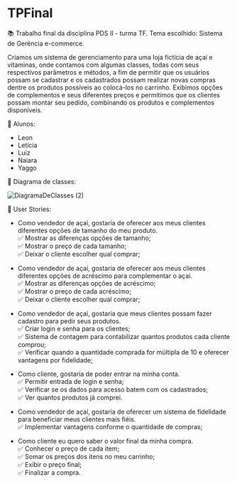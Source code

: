 # TPFinal
:books: Trabalho final da disciplina PDS II - turma TF. Tema escolhido: Sistema de Gerência e-commerce. 

  Criamos um sistema de gerenciamento para uma loja fictícia de açaí e vitaminas, onde contamos com algumas classes, todas com seus 
  respectivos parâmetros e métodos, a fim de permitir que os usuários possam se cadastrar e os cadastrados possam realizar novas compras dentre
  os produtos possíveis ao colocá-los no carrinho. Exibimos opções de complementos e seus diferentes preços e permitimos que os clientes possam
  montar seu pedido, combinando os produtos e complementos disponíveis.



:busts_in_silhouette: Alunos:
  - Leon
  - Letícia
  - Luiz
  - Naiara
  - Yaggo



:memo: Diagrama de classes:


![DiagramaDeClasses (2)](https://user-images.githubusercontent.com/112037731/205167774-d3cfe902-9db1-459f-9936-696875de5ada.jpg)



:speech_balloon: User Stories:

- Como vendedor de açaí, gostaria de oferecer aos meus clientes diferentes opções de tamanho  do meu produto.  
:white_check_mark: Mostrar as diferenças opções de tamanho;  
:white_check_mark: Mostrar o preço de cada tamanho;  
:white_check_mark: Deixar o cliente escolher qual comprar;  

- Como vendedor de açaí, gostaria de oferecer aos meus clientes diferentes opções de acréscimo  para complementar o açaí.  
:white_check_mark: Mostrar as diferenças opções de acréscimo;  
:white_check_mark: Mostrar o preço de cada acréscimo;  
:white_check_mark: Deixar o cliente escolher qual comprar;  

- Como vendedor de açaí, gostaria que meus clientes possam fazer cadastro para pedir seus produtos.  
:white_check_mark: Criar login e senha para os clientes;  
:white_check_mark: Sistema de contagem para contabilizar quantos produtos cada cliente comprou;   
:white_check_mark: Verificar quando a quantidade comprada for múltipla de 10 e oferecer  vantagens por fidelidade;  

- Como cliente, gostaria de poder entrar na minha conta.  
:white_check_mark: Permitir entrada de login e senha;  
:white_check_mark: Verificar se os dados para acesso batem com os cadastrados;  
:white_check_mark: Ver quantos produtos já comprei.  

- Como vendedor de açaí, gostaria de oferecer um sistema de fidelidade para beneficiar meus  clientes mais fiéis.   
:white_check_mark: Implementar vantagens conforme o quantidade de compras;  

- Como cliente eu quero saber o valor final da minha compra.  
:white_check_mark: Conhecer o preço de cada item;  
:white_check_mark: Somar os preços dos itens no meu carrinho;  
:white_check_mark: Exibir o preço final;  
:white_check_mark: Finalizar a compra. 
